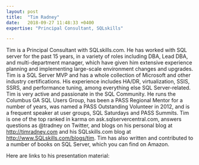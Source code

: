 ```yaml
---
layout: post
title:  "Tim Radney"
date:   2018-09-27 11:48:33 +0400
expertise: "Principal Consultant, SQLskills"

---
```


Tim is a Principal Consultant with SQLskills.com. He has worked with SQL server for the past 15 years, in a variety of roles including DBA, Lead DBA, and multi-department manager, which have given him extensive experience planning and implementing large-scale environment changes and upgrades. Tim is a SQL Server MVP and has a whole collection of Microsoft and other industry certifications. His experience includes HA/DR, virtualization, SSIS, SSRS, and performance tuning, among everything else SQL Server-related. 
Tim is very active and passionate in the SQL Community. He runs the Columbus GA SQL Users Group, has been a PASS Regional Mentor for a number of years, was named a PASS Outstanding Volunteer in 2012, and is a frequent speaker at user groups, SQL Saturdays and PASS Summits. Tim is one of the top ranked in karma on ask.sqlservercentral.com, answers questions as @tradney on Twitter, and blogs on his personal blog at http://timradney.com and his SQLskills.com blog at http://www.SQLskills.com/blogs/tim. Tim has also written and contributed to a number of books on SQL Server, which you can find on Amazon. 

Here are links to his presentation material:

